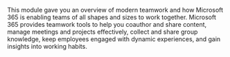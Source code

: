 This module gave you an overview of modern teamwork and how Microsoft 365 is enabling teams of all shapes and sizes to work together. Microsoft 365 provides teamwork tools to help you coauthor and share content, manage meetings and projects effectively, collect and share group knowledge, keep employees engaged with dynamic experiences, and gain insights into working habits.